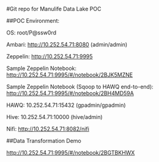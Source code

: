 #Git repo for Manulife Data Lake POC

##POC Environment:

OS: root/P@ssw0rd

Ambari: http://10.252.54.71:8080 (admin/admin)

Zeppelin: http://10.252.54.71:9995

Sample Zeppelin Notebook: http://10.252.54.71:9995/#/notebook/2BJK5MZNE

Sample Zeppelin Notebook (Sqoop to HAWQ end-to-end): http://10.252.54.71:9995/#/notebook/2BH4MD59A

HAWQ: 10.252.54.71:15432 (gpadmin/gpadmin)

Hive: 10.252.54.71:10000 (hive/admin)

Nifi: http://10.252.54.71:8082/nifi 

##Data Transformation Demo

http://10.252.54.71:9995/#/notebook/2BGTBKHWX


